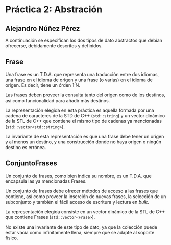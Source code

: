 Práctica 2: Abstración
===

Alejandro Núñez Pérez
---

A continuación se especifican los dos tipos de dato abstractos que debían ofrecerse, debidamente descritos y definidos.

Frase
---

Una frase es un T.D.A. que representa una traducción entre dos idiomas, una frase en el idioma de origen y una frase (o varias) en el idioma de origen. Es decir, tiene un órden 1:N.

Las frases deben proveer la consulta tanto del origen como de los destinos, así como funcionalidad para añadir más destinos.

La representación elegida en esta práctica es aquella formada por una cadena de caracteres de la STD de C++ (`std::string`) y un vector dinámico de la STL de C++ que contiene el mismo tipo de cadenas ya mencionadas (`std::vector<std::string>`).

La invariante de esta representación es que una frase debe tener un origen y al menos un destino, y una construcción donde no haya origen o ningún destino es errónea.



ConjuntoFrases
---

Un conjunto de frases, como bien indica su nombre, es un T.D.A. que encapsula las ya mencionadas Frases.

Un conjunto de frases debe ofrecer métodos de acceso a las frases que contiene, así como proveer la inserción de nuevas frases, la selección de un subconjunto y también el fácil acceso de escritura y lectura en _bulk_.

La representación elegida consiste en un vector dinámico de la STL de C++ que contiene Frases (`std::vector<Frase>`).

No existe una invariante de este tipo de dato, ya que la colección puede estar vacía como infinitamente llena, siempre que se adapte al soporte físico.